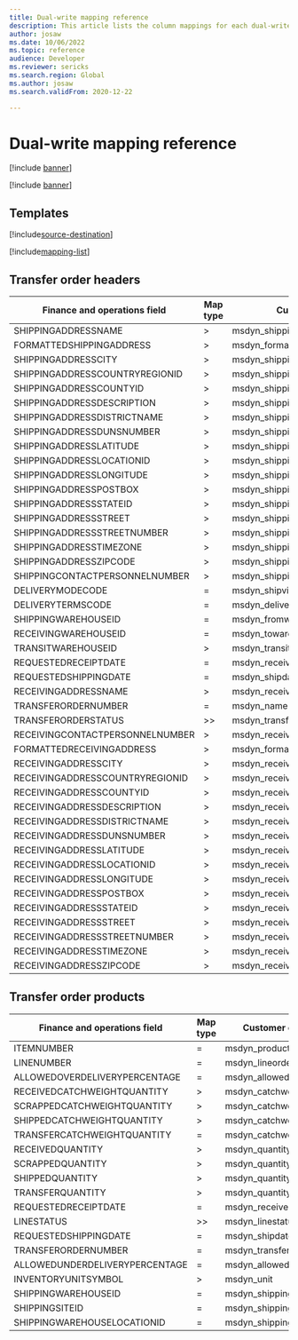 ```yaml
---
title: Dual-write mapping reference
description: This article lists the column mappings for each dual-write mapping.
author: josaw
ms.date: 10/06/2022
ms.topic: reference
audience: Developer
ms.reviewer: sericks
ms.search.region: Global
ms.author: josaw
ms.search.validFrom: 2020-12-22

---
```


# Dual-write mapping reference

[!include [banner](../../includes/banner.md)]

[!include [banner](includes/dual-write-symbols.md)]

## Templates

[!include[source-destination](includes/source-destination.md)]

[!include[mapping-list](includes/mapping-tables.md)]

## Transfer order headers

|**Finance and operations field** | **Map type** | **Customer engagement column** | **Default value** |
|------------------------------------|-------------|----------------------------------|-----------------|
|SHIPPINGADDRESSNAME | > | msdyn_shippingaddressname |
|FORMATTEDSHIPPINGADDRESS | > | msdyn_formattedshippingaddress |
|SHIPPINGADDRESSCITY | > | msdyn_shippingaddresscity |
|SHIPPINGADDRESSCOUNTRYREGIONID | > | msdyn_shippingaddresscountryregionid |
|SHIPPINGADDRESSCOUNTYID | > | msdyn_shippingaddresscountyid |
|SHIPPINGADDRESSDESCRIPTION | > | msdyn_shippingaddressdescription |
|SHIPPINGADDRESSDISTRICTNAME | > | msdyn_shippingaddressdistrictname |
|SHIPPINGADDRESSDUNSNUMBER | > | msdyn_shippingaddressdunsnumber |
|SHIPPINGADDRESSLATITUDE | > | msdyn_shippingaddresslatitude |
|SHIPPINGADDRESSLOCATIONID | > | msdyn_shippingaddresslocationid |
|SHIPPINGADDRESSLONGITUDE | > | msdyn_shippingaddresslongitude |
|SHIPPINGADDRESSPOSTBOX | > |  msdyn_shippingaddresspostbox |
|SHIPPINGADDRESSSTATEID | > | msdyn_shippingaddressstateorprovince |
|SHIPPINGADDRESSSTREET | > | msdyn_shippingaddress1 |
|SHIPPINGADDRESSSTREETNUMBER | > | msdyn_shippingaddress2 |
|SHIPPINGADDRESSTIMEZONE | > | msdyn_shippingaddresstimezone |
|SHIPPINGADDRESSZIPCODE | > | msdyn_shippingaddresspostalcode |
|SHIPPINGCONTACTPERSONNELNUMBER | > | msdyn_shippingcontactpersonnelnumber |
|DELIVERYMODECODE | = | msdyn_shipvia |
|DELIVERYTERMSCODE | = | msdyn_deliveryterm |
|SHIPPINGWAREHOUSEID | = | msdyn_fromwarehouse.msdyn_warehouseidentifier |
|RECEIVINGWAREHOUSEID | = | msdyn_towarehouse.msdyn_warehouseidentifier |
|TRANSITWAREHOUSEID | > | msdyn_transitwarehouse.msdyn_warehouseidentifier |
|REQUESTEDRECEIPTDATE | = | msdyn_receivedate |
|REQUESTEDSHIPPINGDATE | = | msdyn_shipdate |
|RECEIVINGADDRESSNAME | > | msdyn_receivingaddressname |
|TRANSFERORDERNUMBER | = | msdyn_name |
|TRANSFERORDERSTATUS | >> | msdyn_transferstatus |
|RECEIVINGCONTACTPERSONNELNUMBER | > | msdyn_receivingcontactpersonnelnumber |
|FORMATTEDRECEIVINGADDRESS | > | msdyn_formattedreceivingaddress |
|RECEIVINGADDRESSCITY | > | msdyn_receivingaddresscity |
|RECEIVINGADDRESSCOUNTRYREGIONID | > | msdyn_receivingaddresscountryregionid |
|RECEIVINGADDRESSCOUNTYID | > | msdyn_receivingaddresscountyid |
|RECEIVINGADDRESSDESCRIPTION | > | msdyn_receivingaddressdescription |
|RECEIVINGADDRESSDISTRICTNAME | > | msdyn_receivingaddressdistrictname |
|RECEIVINGADDRESSDUNSNUMBER | > | msdyn_receivingaddressdunsnumber |
|RECEIVINGADDRESSLATITUDE | > | msdyn_receivingaddresslatitude |
|RECEIVINGADDRESSLOCATIONID | > | msdyn_receivingaddresslocationid |
|RECEIVINGADDRESSLONGITUDE | > | msdyn_receivingaddresslongitude |
|RECEIVINGADDRESSPOSTBOX | > | msdyn_receivingaddresspostbox |
|RECEIVINGADDRESSSTATEID | > | msdyn_receivingaddressstateorprovince |
|RECEIVINGADDRESSSTREET | > | msdyn_receivingaddresss1 |
|RECEIVINGADDRESSSTREETNUMBER | > | msdyn_receivingaddresss2 |
|RECEIVINGADDRESSTIMEZONE | > | msdyn_receivingaddresstimezone |
|RECEIVINGADDRESSZIPCODE | > | msdyn_receivingaddresspostalcode |

## Transfer order products

|**Finance and operations field** | **Map type** | **Customer engagement column** | **Default value** |
|------------------------------------|-------------|----------------------------------|-----------------|
| ITEMNUMBER | = | msdyn_product.msdyn_productnumber |
| LINENUMBER | = | msdyn_lineorder | 
| ALLOWEDOVERDELIVERYPERCENTAGE | = | msdyn_allowedoverdeliverypercentage |
| RECEIVEDCATCHWEIGHTQUANTITY | > | msdyn_catchweightquantityreceived |
| SCRAPPEDCATCHWEIGHTQUANTITY | > | msdyn_catchweightquantityscrapped |
| SHIPPEDCATCHWEIGHTQUANTITY | > | msdyn_catchweightquantityshipped |
| TRANSFERCATCHWEIGHTQUANTITY | = | msdyn_catchweightquantity |
| RECEIVEDQUANTITY | > | msdyn_quantityreceived |
| SCRAPPEDQUANTITY | > | msdyn_quantityscrapped |
| SHIPPEDQUANTITY | > | msdyn_quantityshipped |
| TRANSFERQUANTITY | > | msdyn_quantity |
| REQUESTEDRECEIPTDATE | = | msdyn_receivedate |
| LINESTATUS | >> | msdyn_linestatus |
| REQUESTEDSHIPPINGDATE | = | msdyn_shipdate | 
| TRANSFERORDERNUMBER | = | msdyn_transferorder.msdyn_name | 
| ALLOWEDUNDERDELIVERYPERCENTAGE | = | msdyn_allowedunderdeliverypercentage |
| INVENTORYUNITSYMBOL | > | msdyn_unit |
| SHIPPINGWAREHOUSEID | = | msdyn_shippingwarehouse |
| SHIPPINGSITEID | = | msdyn_shippingsite |
| SHIPPINGWAREHOUSELOCATIONID | = | msdyn_shippinglocation |
